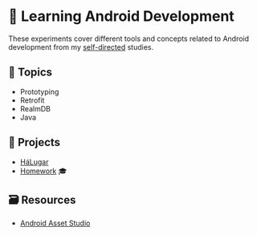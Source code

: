 # 📱 Learning Android Development

These experiments cover different tools and concepts related to Android development from my [self-directed](https://github.com/DanielBrito/self-learning) studies.

## :bookmark_tabs: Topics

- Prototyping
- Retrofit
- RealmDB
- Java

## :rocket: Projects

- [HáLugar](https://github.com/HaLugar)
- [Homework](https://github.com/DanielBrito/desenvolvimento-mobile) :mortar_board:

## 🗃️ Resources

- [Android Asset Studio](https://romannurik.github.io/AndroidAssetStudio/index.html)
